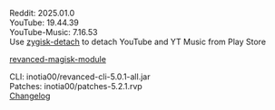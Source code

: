 Reddit: 2025.01.0  
YouTube: 19.44.39  
YouTube-Music: 7.16.53  
Use [zygisk-detach](https://github.com/j-hc/zygisk-detach) to detach YouTube and YT Music from Play Store  

[revanced-magisk-module](https://github.com/mingaldrichgan/revanced-magisk-module)
  
CLI: inotia00/revanced-cli-5.0.1-all.jar  
Patches: inotia00/patches-5.2.1.rvp  
[Changelog](https://github.com/inotia00/revanced-patches/releases/tag/v5.2.1)  
